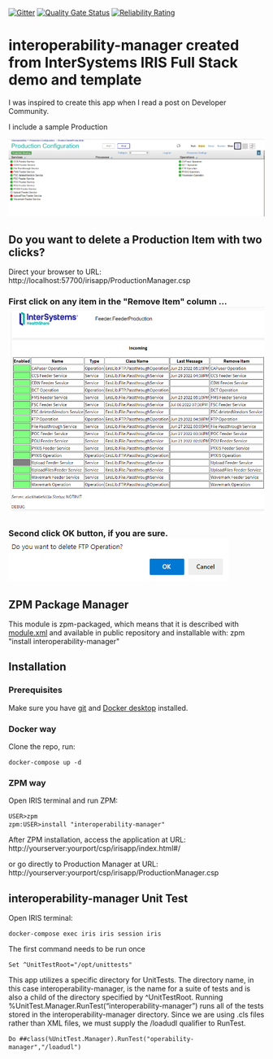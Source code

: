  [![Gitter](https://img.shields.io/badge/Available%20on-Intersystems%20Open%20Exchange-00b2a9.svg)](https://openexchange.intersystems.com/package/interoperability-manager)
 [![Quality Gate Status](https://community.objectscriptquality.com/api/project_badges/measure?project=intersystems_iris_community%2Finteroperability-manager&metric=alert_status)](https://community.objectscriptquality.com/dashboard?id=intersystems_iris_community%2Finteroperability-manager)
 [![Reliability Rating](https://community.objectscriptquality.com/api/project_badges/measure?project=intersystems_iris_community%2Finteroperability-manager&metric=reliability_rating)](https://community.objectscriptquality.com/dashboard?id=intersystems_iris_community%2Finteroperability-manager)
# interoperability-manager created from InterSystems IRIS Full Stack demo and template
I was inspired to create this app when I read a post on Developer Community.

I include a sample Production 

![screenshot](https://github.com/oliverwilms/bilder/blob/main/Capture_Production.PNG)
## Do you want to delete a Production Item with two clicks?
Direct your browser to URL: http://localhost:57700/irisapp/ProductionManager.csp
### First click on any item in the "Remove Item" column ...![screenshot](https://github.com/oliverwilms/bilder/blob/main/ProductionManager.PNG)
### Second click OK button, if you are sure.![screenshot](https://github.com/oliverwilms/bilder/blob/main/Capture_Prompt_Remove.PNG)
## ZPM Package Manager
This module is zpm-packaged, which means that it is described with [module.xml](https://github.com/oliverwilms/interoperability-manager/blob/master/module.xml) and available in public repository and installable with:
zpm "install interoperability-manager"
## Installation
### Prerequisites
Make sure you have [git](https://git-scm.com/book/en/v2/Getting-Started-Installing-Git) and [Docker desktop](https://www.docker.com/products/docker-desktop) installed.
### Docker way
Clone the repo, run:
```
docker-compose up -d
```

### ZPM way
Open IRIS terminal and run ZPM:
```
USER>zpm
zpm:USER>install "interoperability-manager"
```
After ZPM installation, access the application at URL: http://yourserver:yourport/csp/irisapp/index.html#/

or go directly to Production Manager at URL: http://yourserver:yourport/csp/irisapp/ProductionManager.csp

## interoperability-manager Unit Test

Open IRIS terminal:

```
docker-compose exec iris iris session iris
```

The first command needs to be run once
```
Set ^UnitTestRoot="/opt/unittests"
```

This app utilizes a specific directory for UnitTests. The directory name, in this case interoperability-manager, is the name for a suite of tests and is also a child of the directory specified by ^UnitTestRoot. Running %UnitTest.Manager.RunTest(“interoperability-manager”) runs all of the tests stored in the interoperability-manager directory. Since we are using .cls files rather than XML files, we must supply the /loadudl qualifier to RunTest.
```
Do ##class(%UnitTest.Manager).RunTest("operability-manager","/loadudl")
```
